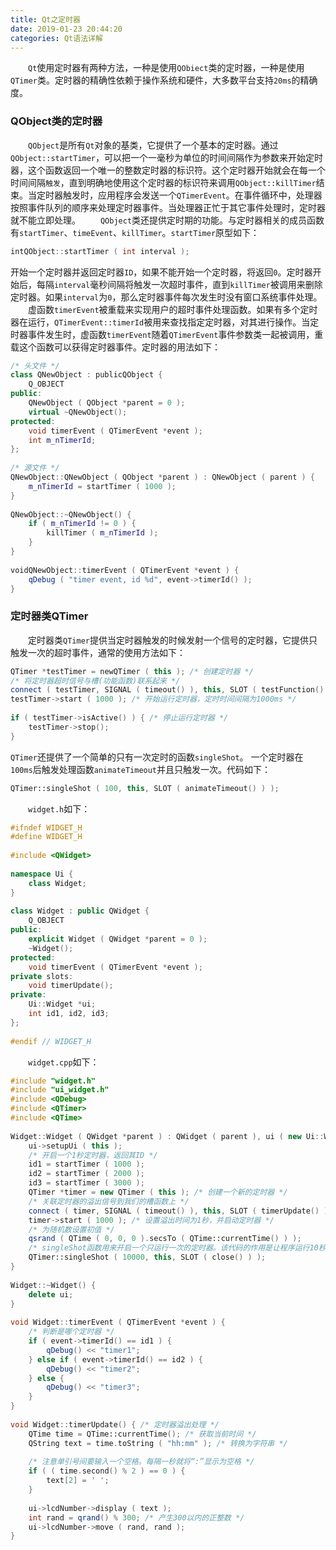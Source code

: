 ```yaml
---
title: Qt之定时器
date: 2019-01-23 20:44:20
categories: Qt语法详解
---
```

&emsp;&emsp;`Qt`使用定时器有两种方法，一种是使用`QObiect`类的定时器，一种是使用`QTimer`类。定时器的精确性依赖于操作系统和硬件，大多数平台支持`20ms`的精确度。

### QObject类的定时器

&emsp;&emsp;`QObject`是所有`Qt`对象的基类，它提供了一个基本的定时器。通过`QObject::startTimer`，可以把一个一毫秒为单位的时间间隔作为参数来开始定时器，这个函数返回一个唯一的整数定时器的标识符。这个定时器开始就会在每一个时间间隔`触发`，直到明确地使用这个定时器的标识符来调用`QObject::killTimer`结束。当定时器触发时，应用程序会发送一个`QTimerEvent`。在事件循环中，处理器按照事件队列的顺序来处理定时器事件。当处理器正忙于其它事件处理时，定时器就不能立即处理。
&emsp;&emsp;`QObject`类还提供定时期的功能。与定时器相关的成员函数有`startTimer`、`timeEvent`、`killTimer`。`startTimer`原型如下：

``` cpp
intQObject::startTimer ( int interval );
```

开始一个定时器并返回定时器`ID`，如果不能开始一个定时器，将返回`0`。定时器开始后，每隔`interval`毫秒间隔将触发一次超时事件，直到`killTimer`被调用来删除定时器。如果`interval`为`0`，那么定时器事件每次发生时没有窗口系统事件处理。
&emsp;&emsp;虚函数`timerEvent`被重载来实现用户的超时事件处理函数。如果有多个定时器在运行，`QTimerEvent::timerId`被用来查找指定定时器，对其进行操作。当定时器事件发生时，虚函数`timerEvent`随着`QTimerEvent`事件参数类一起被调用，重载这个函数可以获得定时器事件。定时器的用法如下：

``` cpp
/* 头文件 */
class QNewObject : publicQObject {
    Q_OBJECT
public:
    QNewObject ( QObject *parent = 0 );
    virtual ~QNewObject();
protected:
    void timerEvent ( QTimerEvent *event );
    int m_nTimerId;
};
​
/* 源文件 */
QNewObject::QNewObject ( QObject *parent ) : QNewObject ( parent ) {
    m_nTimerId = startTimer ( 1000 );
}
​
QNewObject::~QNewObject() {
    if ( m_nTimerId != 0 ) {
        killTimer ( m_nTimerId );
    }
}
​
voidQNewObject::timerEvent ( QTimerEvent *event ) {
    qDebug ( "timer event, id %d", event->timerId() );
}
```

### 定时器类QTimer

&emsp;&emsp;定时器类`QTimer`提供当定时器触发的时候发射一个信号的定时器，它提供只触发一次的超时事件，通常的使用方法如下：

``` cpp
QTimer *testTimer = newQTimer ( this ); /* 创建定时器 */
/* 将定时器超时信号与槽(功能函数)联系起来 */
connect ( testTimer, SIGNAL ( timeout() ), this, SLOT ( testFunction() ) );
testTimer->start ( 1000 ); /* 开始运行定时器，定时时间间隔为1000ms */
​
if ( testTimer->isActive() ) { /* 停止运行定时器 */
    testTimer->stop();
}
```

`QTimer`还提供了一个简单的只有一次定时的函数`singleShot`。 一个定时器在`100ms`后触发处理函数`animateTimeout`并且只触发一次。代码如下：

``` cpp
QTimer::singleShot ( 100, this, SLOT ( animateTimeout() ) );
```

&emsp;&emsp;`widget.h`如下：

``` cpp
#ifndef WIDGET_H
#define WIDGET_H
​
#include <QWidget>
​
namespace Ui {
    class Widget;
}
​
class Widget : public QWidget {
    Q_OBJECT
public:
    explicit Widget ( QWidget *parent = 0 );
    ~Widget();
protected:
    void timerEvent ( QTimerEvent *event );
private slots:
    void timerUpdate();
private:
    Ui::Widget *ui;
    int id1, id2, id3;
};
​
#endif // WIDGET_H
```

&emsp;&emsp;`widget.cpp`如下：

``` cpp
#include "widget.h"
#include "ui_widget.h"
#include <QDebug>
#include <QTimer>
#include <QTime>
​
Widget::Widget ( QWidget *parent ) : QWidget ( parent ), ui ( new Ui::Widget ) {
    ui->setupUi ( this );
    /* 开启一个1秒定时器，返回其ID */
    id1 = startTimer ( 1000 );
    id2 = startTimer ( 2000 );
    id3 = startTimer ( 3000 );
    QTimer *timer = new QTimer ( this ); /* 创建一个新的定时器 */
    /* 关联定时器的溢出信号到我们的槽函数上 */
    connect ( timer, SIGNAL ( timeout() ), this, SLOT ( timerUpdate() ) );
    timer->start ( 1000 ); /* 设置溢出时间为1秒，并启动定时器 */
    /* 为随机数设置初值 */
    qsrand ( QTime ( 0, 0, 0 ).secsTo ( QTime::currentTime() ) );
    /* singleShot函数用来开启一个只运行一次的定时器。该代码的作用是让程序运行10秒后自动关闭。*/
    QTimer::singleShot ( 10000, this, SLOT ( close() ) );
}
​
Widget::~Widget() {
    delete ui;
}
​
void Widget::timerEvent ( QTimerEvent *event ) {
    /* 判断是哪个定时器 */
    if ( event->timerId() == id1 ) {
        qDebug() << "timer1";
    } else if ( event->timerId() == id2 ) {
        qDebug() << "timer2";
    } else {
        qDebug() << "timer3";
    }
}
​
void Widget::timerUpdate() { /* 定时器溢出处理 */
    QTime time = QTime::currentTime(); /* 获取当前时间 */
    QString text = time.toString ( "hh:mm" ); /* 转换为字符串 */
​
    /* 注意单引号间要输入一个空格。每隔一秒就将“:”显示为空格 */
    if ( ( time.second() % 2 ) == 0 ) {
        text[2] = ' ';
    }
​
    ui->lcdNumber->display ( text );
    int rand = qrand() % 300; /* 产生300以内的正整数 */
    ui->lcdNumber->move ( rand, rand );
}
```